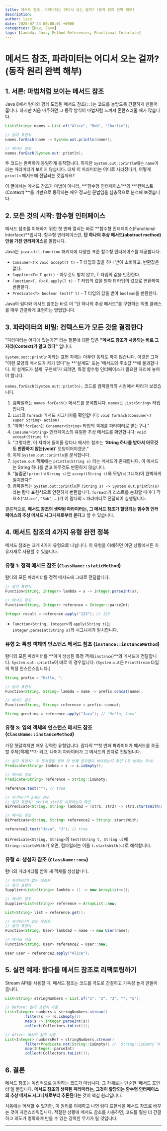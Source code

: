 ```yaml
---
title: 메서드 참조, 파라미터는 어디서 오는 걸까? (동작 원리 완벽 해부)
description: 
author: laze
date: 2025-07-23 00:00:01 +0900
categories: [Dev, Java]
tags: [Lambda, Java, Method References, Functional Interface]
---
```

# 메서드 참조, 파라미터는 어디서 오는 걸까? (동작 원리 완벽 해부)

## 1. 서론: 마법처럼 보이는 메서드 참조

Java 8에서 람다와 함께 도입된 메서드 참조(`::`)는 코드를 놀랍도록 간결하게 만들어 줍니다. 하지만 처음 마주하면 그 동작 방식이 마법처럼 느껴져 혼란스러울 때가 많습니다.

```java
List<String> names = List.of("Alice", "Bob", "Charlie");

// 람다 표현식
names.forEach(name -> System.out.println(name));

// 메서드 참조
names.forEach(System.out::println);
```

두 코드는 완벽하게 동일하게 동작합니다. 하지만 `System.out::println`에는 `name`이라는 파라미터가 보이지 않습니다. 대체 이 파라미터는 어디로 사라졌다가, 어떻게 `println` 메서드에 전달되는 것일까요?

이 글에서는 메서드 참조가 마법이 아니라, **'함수형 인터페이스'**와 **'컨텍스트(Context)'**를 기반으로 동작하는 매우 정교한 문법임을 심층적으로 분석해 보겠습니다.

## 2. 모든 것의 시작: 함수형 인터페이스

메서드 참조를 이해하기 위한 첫 번째 열쇠는 바로 **함수형 인터페이스(Functional Interface)**입니다. 함수형 인터페이스란, **단 하나의 추상 메서드(abstract method)만을 가진 인터페이스**를 말합니다.

Java는 `java.util.function` 패키지에 다양한 표준 함수형 인터페이스를 제공합니다.

- `Consumer<T>`: `void accept(T t)` - T 타입의 값을 하나 받아 소비하고, 반환값은 없다.
- `Supplier<T>`: `T get()` - 아무것도 받지 않고, T 타입의 값을 반환한다.
- `Function<T, R>`: `R apply(T t)` - T 타입의 값을 받아 R 타입의 값으로 변환하여 반환한다.
- `Predicate<T>`: `boolean test(T t)` - T 타입의 값을 받아 `boolean`을 반환한다.

Java의 람다와 메서드 참조는 바로 이 "단 하나의 추상 메서드"를 구현하는 익명 클래스를 매우 간결하게 표현하는 방법입니다.

## 3. 파라미터의 비밀: 컨텍스트가 모든 것을 결정한다

"파라미터는 어디에 있는가?" 라는 질문에 대한 답은 **"메서드 참조가 사용되는 바로 그 자리(Context)가 알고 있다"** 입니다.

`System.out::println`이라는 표현 자체는 아무런 동작도 하지 않습니다. 이것은 그저 "이런 모양의 메서드가 저기 있다"는 **'설계도' 또는 '메서드의 주소값'**에 불과합니다. 이 설계도가 실제 '구현체'가 되려면, 특정 함수형 인터페이스가 필요한 자리에 놓여야 합니다.

`names.forEach(System.out::println);` 코드를 컴파일러의 시점에서 따라가 보겠습니다.

1. 컴파일러는 `names.forEach()` 메서드를 분석합니다. `names`는 `List<String>` 타입입니다.
2. `List`의 `forEach` 메서드 시그니처를 확인합니다: `void forEach(Consumer<? super String> action)`
3. "아하! `forEach`는 `Consumer<String>` 타입의 객체를 파라미터로 받는구나."
4. `Consumer<String>` 인터페이스의 유일한 추상 메서드를 확인합니다: `void accept(String t)`
5. "그렇다면, 이 자리에 들어올 람다나 메서드 참조는 **'String 하나를 받아서 아무것도 반환하지 않는(void)'** 모양이어야겠군."
6. 이제 `System.out::println`을 분석합니다.
7. `System.out` 객체에는 `println(String s)` 라는 메서드가 존재합니다. 이 메서드는 String 하나를 받고 아무것도 반환하지 않습니다.
8. "놀랍군! `println(String s)`는 `accept(String t)`와 모양(시그니처)이 완벽하게 일치한다!"
9. 컴파일러는 `System.out::println`을 `(String s) -> System.out.println(s)` 라는 람다 표현식으로 안전하게 변환합니다. `forEach`가 리스트를 순회할 때마다 각 요소(`"Alice"`, `"Bob"`, ...)가 이 람다의 `s` 파라미터로 전달되어 실행됩니다.

결론적으로, **메서드 참조의 생략된 파라미터는, 그 메서드 참조가 할당되는 함수형 인터페이스의 추상 메서드 시그니처로부터 온다**고 할 수 있습니다.

## 4. 메서드 참조의 4가지 유형 완전 정복

메서드 참조는 크게 4가지 유형으로 나뉩니다. 이 유형을 이해하면 어떤 상황에서든 자유자재로 사용할 수 있습니다.

### 유형 1: 정적 메서드 참조 (`ClassName::staticMethod`)

람다의 모든 파라미터를 정적 메서드에 그대로 전달합니다.

```java
// 람다 표현식
Function<String, Integer> lambda = s -> Integer.parseInt(s);

// 메서드 참조
Function<String, Integer> reference = Integer::parseInt;

Integer result = reference.apply("123"); // 123

```

- `Function<String, Integer>`의 `apply(String t)`는 `Integer.parseInt(String s)`와 시그니처가 일치합니다.

### 유형 2: 특정 객체의 인스턴스 메서드 참조 (`instance::instanceMethod`)

람다의 모든 파라미터를 **이미 생성된 특정 객체(`instance`)**의 메서드에 전달합니다. `System.out::println`이 바로 이 경우입니다. (`System.out`은 `PrintStream` 타입의 특정 인스턴스입니다.)

```java
String prefix = "Hello, ";

// 람다 표현식
Function<String, String> lambda = name -> prefix.concat(name);

// 메서드 참조
Function<String, String> reference = prefix::concat;

String greeting = reference.apply("Java"); // "Hello, Java"

```

### 유형 3: 임의 객체의 인스턴스 메서드 참조 (`ClassName::instanceMethod`)

가장 헷갈리지만 매우 강력한 유형입니다. 람다의 **첫 번째 파라미터가 메서드를 호출할 주체(객체)**가 되고, 나머지 파라미터가 그 메서드의 인자로 전달됩니다.

```java
// 람다 표현식: 두 문자열을 받아 첫 번째 문자열이 비어있는지 확인 (두 번째는 무시)
Predicate<String> lambda = s -> s.isEmpty();

// 메서드 참조
Predicate<String> reference = String::isEmpty;

reference.test(""); // true

// 파라미터가 2개인 경우
// 람다 표현식: str1이 str2로 시작하는지 확인
BiPredicate<String, String> lambda2 = (str1, str2) -> str1.startsWith(str2);

// 메서드 참조
BiPredicate<String, String> reference2 = String::startsWith;

reference2.test("Java", "J"); // true

```

`BiPredicate<String, String>`의 `test(String t, String u)`에 `String::startsWith`가 오면, 컴파일러는 이를 `t.startsWith(u)`로 해석합니다.

### 유형 4: 생성자 참조 (`ClassName::new`)

람다의 파라미터를 받아 새 객체를 생성합니다.

```java
// 파라미터가 없는 생성자
// 람다 표현식
Supplier<List<String>> lambda = () -> new ArrayList<>();

// 메서드 참조
Supplier<List<String>> reference = ArrayList::new;

List<String> list = reference.get();

// 파라미터가 있는 생성자
// 람다 표현식
Function<String, User> lambda2 = name -> new User(name);

// 메서드 참조
Function<String, User> reference2 = User::new;

User user = reference2.apply("Alice");

```

## 5. 실전 예제: 람다를 메서드 참조로 리팩토링하기

Stream API를 사용할 때, 메서드 참조는 코드를 극도로 간결하고 가독성 높게 만들어 줍니다.

```java
List<String> stringNumbers = List.of("1", "2", "3", "", "5");

// Before: 람다 표현식 사용
List<Integer> numbers = stringNumbers.stream()
        .filter(s -> !s.isEmpty())
        .map(s -> Integer.parseInt(s))
        .collect(Collectors.toList());

// After: 메서드 참조 사용
List<Integer> numbersRef = stringNumbers.stream()
        .filter(Predicate.not(String::isEmpty)) // `String::isEmpty`의 결과를 반전
        .map(Integer::parseInt)
        .collect(Collectors.toList());
```

## 6. 결론

메서드 참조는 독립적으로 동작하는 코드가 아닙니다. 그 자체로는 단순한 '메서드 포인터'일 뿐입니다.
**메서드 참조의 생략된 파라미터는, 그것이 할당되는 함수형 인터페이스의 추상 메서드 시그니처로부터 추론된다**는 것이 핵심 원리입니다.

처음에는 어색할 수 있지만, 이 원리를 이해하고 나면 람다 표현식을 메서드 참조로 바꾸는 것이 자연스러워집니다. 적절한 상황에 메서드 참조를 사용하면, 코드를 훨씬 더 간결하고 의도가 명확하게 만들 수 있는 강력한 무기가 될 것입니다.

---
